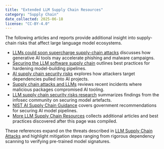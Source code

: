 ```yaml
---
title: "Extended LLM Supply Chain Resources"
category: "Supply Chain"
date_collected: 2025-06-18
license: "CC-BY-4.0"
---
```


The following articles and reports provide additional insight into supply-chain risks that affect large language model ecosystems.

- [LLMs could soon supercharge supply-chain attacks](https://www.theregister.com/2024/12/29/llm_supply_chain_attacks/) discusses how generative AI tools may accelerate phishing and malware campaigns.
- [Securing the LLM software supply chain](https://www.csoonline.com/article/592243/llm-supply-chain-security.html) outlines best practices for hardening model-building pipelines.
- [AI supply chain security risks](https://securityboulevard.com/2023/10/ai-supply-chain-security-risks/) explores how attackers target dependencies pulled into AI projects.
- [Supply chain attacks and LLMs](https://www.fortinet.com/blog/security/supply-chain-attacks-and-llms) reviews recent incidents where malicious packages compromised AI tooling.
- [LLM supply chain security risks research](https://www.securityweek.com/llm-supply-chain-security-risks-research/) summarizes findings from the infosec community on securing model artefacts.
- [NIST AI Supply Chain Guidance](nist-ai-supply-chain-guidance.pdf) covers government recommendations for securing AI model pipelines.
- [More LLM Supply Chain Resources](more-llm-supply-chain-resources.md) collects additional articles and best practices discovered after this page was compiled.

These references expand on the threats described in [LLM Supply Chain Attacks](llm-supply-chain-attacks.md) and highlight mitigation steps ranging from rigorous dependency scanning to verifying pre-trained model signatures.
